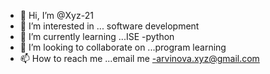 - 👋 Hi, I’m @Xyz-21
- 👀 I’m interested in ... software development
- 🌱 I’m currently learning ...ISE -python
- 💞️ I’m looking to collaborate on ...program learning
- 📫 How to reach me ...email me -arvinova.xyz@gmail.com

<!---
Xyz-21/Xyz-21 is a ✨ special ✨ repository because its `README.md` (this file) appears on your GitHub profile.
You can click the Preview link to take a look at your changes.
--->
